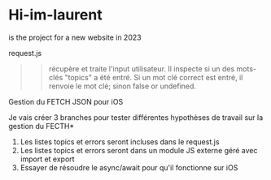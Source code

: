 # Hi-im-laurent
is the project for a new website in 2023

request.js 
>> récupère et traite l'input utilisateur. Il inspecte si un des mots-clés "topics" a été entré. 
>> Si un mot clé correct est entré, il renvoie le mot clé; sinon false or undefined.

Gestion du FETCH JSON pour iOS

Je vais créer 3 branches pour tester différentes hypothèses de travail sur la gestion du FECTH*

1. Les listes topics et errors seront incluses dans le request.js
2. Les listes topics et errors seront dans un module JS externe géré avec import et export
3. Essayer de résoudre le async/await pour qu'il fonctionne sur iOS